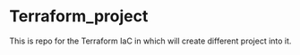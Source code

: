 # Terraform_project
This is repo for the Terraform IaC in which will create different project into it.
